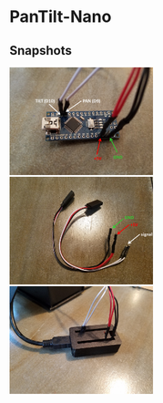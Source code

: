 # PanTilt-Nano


## Snapshots
<img src="https://raw.githubusercontent.com/c-devine/OctoPrint-PanTilt-Nano/snapshots/assets/img/nano.png?raw=true" style="width: 50%">
<img src="https://raw.githubusercontent.com/c-devine/OctoPrint-PanTilt-Nano/snapshots/assets/img/harness.png?raw=true" style="width: 50%">
<img src="https://raw.githubusercontent.com/c-devine/OctoPrint-PanTilt-Nano/snapshots/assets/img/case.png?raw=true" style="width: 50%">
